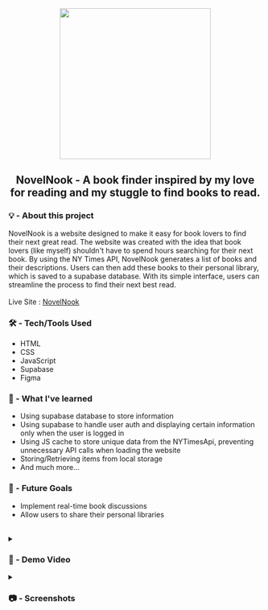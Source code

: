 <div align="center">
 <img src="https://github.com/LaiDev/NovelNookPublic/assets/70034760/fdab25b7-bbd5-4f78-b989-8c90d69e8ca7" width='300px'/>
 <h2> NovelNook - A book finder inspired by my love for reading and my stuggle to find books to read. </h2>  
</div>

### 💡 - About this project
NovelNook is a website designed to make it easy for book lovers to find their next great read. The website was created with the idea that book lovers (like myself) shouldn't have to spend hours searching for their next book. By using the NY Times API, NovelNook generates a list of books and their descriptions. Users can then add these books to their personal library, which is saved to a supabase database. With its simple interface, users can streamline the process to find their next best read.
<br>
<br>
Live Site : [NovelNook](https://novelnook.netlify.app/)

### 🛠️ - Tech/Tools Used 
- HTML
- CSS
- JavaScript
- Supabase
- Figma

### 🧠 - What I've learned 

- Using supabase database to store information
- Using supabase to handle user auth and displaying certain information only when the user is logged in 
- Using JS cache to store unique data from the NYTimesApi, preventing unnecessary API calls when loading the website
- Storing/Retrieving items from local storage
- And much more...

### 📌 - Future Goals
- Implement real-time book discussions
- Allow users to share their personal libraries
<br>  

<details>
<summary><h3> 🎥 - Demo Video </h3></summary>
<a href="https://drive.google.com/file/d/1HlzptW4w4gqWqCG8GixVeqF6NGXg7Jjw/view?usp=sharing">
  <img src="https://img.youtube.com/vi/YOUR_VIDEO_ID/0.jpg" alt="Video Thumbnail" width="640" height="480">
</a>
</details>

<details>
<summary><h3> 📷 - Screenshots </h3></summary>
 <img src="https://github.com/LaiDev/NovelNookPublic/assets/70034760/4bcc7485-d78a-440f-9259-1ef27ab4b375"/>
 <img src="https://github.com/LaiDev/NovelNookPublic/assets/70034760/f76ad6f8-9299-46fe-8fe4-fee6c0b21426"/>
 <img src="https://github.com/LaiDev/NovelNookPublic/assets/70034760/2aae7cbf-38e8-4da5-b312-6de9978f9e17"/>
</details>



